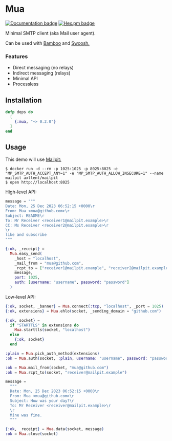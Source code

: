 # Mua

[![Documentation badge](https://img.shields.io/badge/Documentation-ff69b4)](https://hexdocs.pm/mua)
[![Hex.pm badge](https://img.shields.io/badge/Package%20on%20hex.pm-informational)](https://hex.pm/packages/mua)

Minimal SMTP client (aka Mail user agent).

Can be used with [Bamboo](https://github.com/ruslandoga/bamboo_mua) and [Swoosh.](https://hexdocs.pm/swoosh/Swoosh.Adapters.Mua.html)

### Features

- Direct messaging (no relays)
- Indirect messaging (relays)
- Minimal API
- Processless

## Installation

```elixir
defp deps do
  [
    {:mua, "~> 0.2.0"}
  ]
end
```

## Usage

This demo will use [Mailpit:](https://github.com/axllent/mailpit)

```console
$ docker run -d --rm -p 1025:1025 -p 8025:8025 -e "MP_SMTP_AUTH_ACCEPT_ANY=1" -e "MP_SMTP_AUTH_ALLOW_INSECURE=1" --name mailpit axllent/mailpit
$ open http://localhost:8025
```

High-level API:

```elixir
message = """
Date: Mon, 25 Dec 2023 06:52:15 +0000\r
From: Mua <mua@github.com>\r
Subject: README\r
To: Mr Receiver <receiver1@mailpit.example>\r
CC: Ms Receiver <receiver2@mailpit.example>\r
\r
like and subscribe
"""

{:ok, _receipt} =
  Mua.easy_send(
    _host = "localhost",
    _mail_from = "mua@github.com",
    _rcpt_to = ["receiver1@mailpit.example", "receiver2@mailpit.example"],
    message,
    port: 1025,
    auth: [username: "username", password: "password"]
  )
```

Low-level API:

```elixir
{:ok, socket, _banner} = Mua.connect(:tcp, "localhost", _port = 1025)
{:ok, extensions} = Mua.ehlo(socket, _sending_domain = "github.com")

{:ok, socket} =
  if "STARTTLS" in extensions do
    Mua.starttls(socket, "localhost")
  else
    {:ok, socket}
  end

:plain = Mua.pick_auth_method(extensions)
:ok = Mua.auth(socket, :plain, username: "username", password: "password")

:ok = Mua.mail_from(socket, "mua@github.com")
:ok = Mua.rcpt_to(socket, "receiver@mailpit.example")

message =
  """
  Date: Mon, 25 Dec 2023 06:52:15 +0000\r
  From: Mua <mua@github.com>\r
  Subject: How was your day?\r
  To: Mr Receiver <receiver@mailpit.example>\r
  \r
  Mine was fine.
  """

{:ok, _receipt} = Mua.data(socket, message)
:ok = Mua.close(socket)
```

